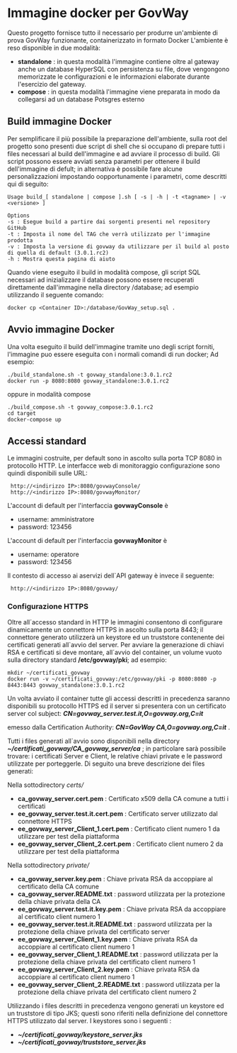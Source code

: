 # Immagine docker per GovWay

Questo progetto fornisce tutto il necessario per produrre un'ambiente di prova GovWay funzionante, containerizzato in formato Docker
L'ambiente è reso disponible in due modalità:
- **standalone** : in questa modalità l'immagine contiene oltre al gateway anche un database HyperSQL con persistenza su file, dove vengongono memorizzate le configurazioni e le informazioni elaborate durante l'esercizio del gateway.
- **compose** : in questa modalità l'immagine viene preparata in modo da collegarsi ad un database Potsgres esterno

## Build immagine Docker
Per semplificare il più possibile la preparazione dell'ambiente, sulla root del progetto sono presenti due script di shell che si occupano di prepare tutti i files necessari al build dell'immagine e ad avviare il processo di build. 
Gli script possono essere avviati senza parametri per ottenere il build dell'immagine di defult; in alternativa è possibile fare alcune personalizzazioni impostando oopportunamente i parametri, come descritti qui di seguito:

```
Usage build_[ standalone | compose ].sh [ -s | -h | -t <tagname> | -v <versione> ]

Options
-s : Esegue build a partire dai sorgenti presenti nel repository GitHub
-t : Imposta il nome del TAG che verrà utilizzato per l'immagine prodotta 
-v : Imposta la versione di govway da utilizzare per il build al posto di quella di default (3.0.1.rc2)
-h : Mostra questa pagina di aiuto
```

Quando viene eseguito il build in modalità compose, gli script SQL necessari ad inizializzare il database possono essere recuperati direttamente dall'immagine nella directory /database; ad esempio utilizzando il seguente comando:


```
docker cp <Container ID>:/database/GovWay_setup.sql . 
```

## Avvio immagine Docker

Una volta eseguito il build dell'immagine tramite uno degli script forniti, l'immagine puo essere eseguita con i normali comandi di run docker; Ad esempio:
```
./build_standalone.sh -t govway_standalone:3.0.1.rc2
docker run -p 8080:8080 govway_standalone:3.0.1.rc2
```

oppure in modalità compose

```
./build_compose.sh -t govway_compose:3.0.1.rc2
cd target 
docker-compose up
```

## Accessi standard
Le immagini costruite, per default sono in ascolto sulla porta TCP 8080 in protocollo HTTP. Le interfacce web di monitoraggio configurazione sono quindi disponibili sulle URL:
```
 http://<indirizzo IP>:8080/govwayConsole/
 http://<indirizzo IP>:8080/govwayMonitor/
```
L'account di default per l'interfaccia **govwayConsole** è
 * username: amministratore
 * password: 123456

L'account di default per l'interfaccia **govwayMonitor** è
 * username: operatore
 * password: 123456

Il contesto di accesso ai aservizi dell`API gateway è invece il seguente:
```
 http://<indirizzo IP>:8080/govway/
```

### Configurazione HTTPS
Oltre all´accesso standard in HTTP le immagini consentono di configurare dinamicamente un connettore HTTPS in ascolto sulla porta 8443; il connettore generato utilizzerà un keystore ed un truststore contenente dei certificati generati all`avvio del server.
Per avviare la generazione di chiavi RSA e certificati si deve montare, all´avvio del container, un volume vuoto sulla directory standard **/etc/govway/pki**; ad esempio:

```
mkdir ~/certificati_govway
docker run -v ~/certificati_govway:/etc/govway/pki -p 8080:8080 -p 8443:8443 govway_standalone:3.0.1.rc2
```
Un volta avviato il container tutte gli accessi descritti in precedenza saranno disponibili su protocollo HTTPS ed il server si presentera con un certificato server col subject: 
**_CN=govway_server.test.it,O=govway.org,C=it_** 

emesso dalla Certification Authority:
**_CN=GovWay CA,O=govway.org,C=it_** .

Tutti i files generati all`avvio sono disponibili nella directory **_~/certificati_govway/CA_govway_server/ca_** ; in particolare sarà possibile trovare: i certificati Server e Client, le relative chiavi private e le password utilizzate per porteggerle. Di seguito una breve descrizione dei files generati:

Nella sottodirectory _certs/_
- **ca_govway_server.cert.pem** : Certificato x509 della CA comune a tutti i certificati
- **ee_govway_server.test.it.cert.pem** : Certificato server utilizzato dal connettore HTTPS
- **ee_govway_server_Client_1.cert.pem** : Certificato client numero 1 da utilizzare per test della piattaforma
- **ee_govway_server_Client_2.cert.pem** : Certificato client numero 2 da utilizzare per test della piattaforma

Nella sottodirectory _private/_
- **ca_govway_server.key.pem** : Chiave privata RSA da accoppiare al certificato della CA comune
- **ca_govway_server.README.txt** :  password utilizzata per la protezione della chiave privata della CA
- **ee_govway_server.test.it.key.pem** : Chiave privata RSA da accoppiare al certificato client numero 1
- **ee_govway_server.test.it.README.txt** : password utilizzata per la protezione della chiave privata del certificato server
- **ee_govway_server_Client_1.key.pem** : Chiave privata RSA da accoppiare al certificato client numero 1
- **ee_govway_server_Client_1.README.txt** : password utilizzata per la protezione della chiave privata del certificato client numero 1
- **ee_govway_server_Client_2.key.pem** : Chiave privata RSA da accoppiare al certificato client numero 1
- **ee_govway_server_Client_2.README.txt** : password utilizzata per la protezione della chiave privata del certificato client numero 2

Utilizzando i files descritti in precedenza vengono generati un keystore ed un truststore di tipo JKS; questi sono riferiti nella definizione del connettore HTTPS utilizzato dal server. I keystores sono i seguenti :

- **_~/certificati_govway/keystore_server.jks_**
- **_~/certificati_govway/truststore_server.jks_**




